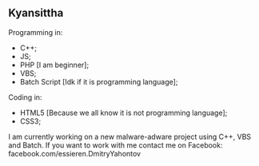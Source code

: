 Kyansittha
-
Programming in:
- C++;
- JS;
- PHP [I am beginner];
- VBS;
- Batch Script [Idk if it is programming language];

Coding in:
- HTML5 [Because we all know it is not programming language];
- CSS3;

I am currently working on a new malware-adware project using C++, VBS and Batch. If you want to work with me contact me on Facebook: facebook.com/essieren.DmitryYahontov
